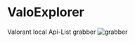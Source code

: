 # ValoExplorer
Valorant local Api-List grabber
![grabber](https://user-images.githubusercontent.com/13230723/126886528-ff0a361b-7949-4413-bb4d-0a4aaba46575.png)
